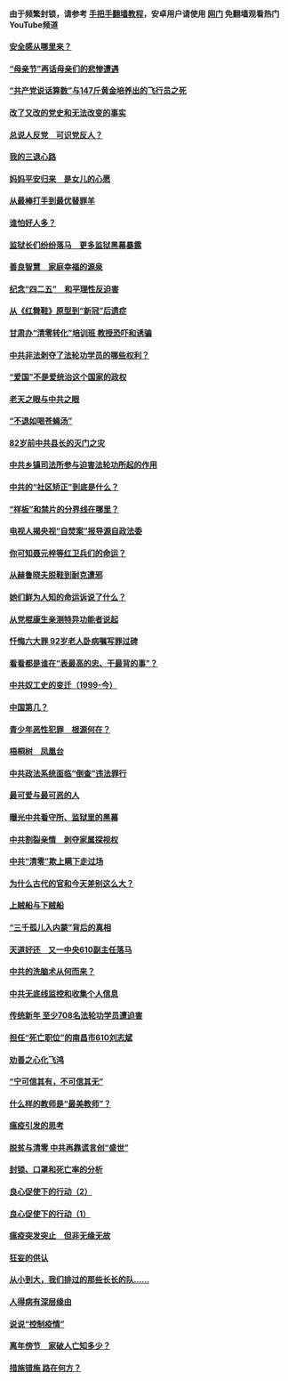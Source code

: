 #### 由于频繁封锁，请参考 [手把手翻墙教程](https://github.com/gfw-breaker/guides/wiki/)，安卓用户请使用 [网门](https://github.com/gfw-breaker/nogfw/blob/master/dl.md?t=05102300) 免翻墙观看热门YouTube频道 

#### [安全感从哪里来？](../pages/19/424336.md?t=05102300) 

#### [“母亲节”再话母亲们的悲惨遭遇](../pages/19/424234.md?t=05102300) 

#### [“共产党说话算数”与147斤黄金培养出的飞行员之死](../pages/19/424115.md?t=05102300) 

#### [改了又改的党史和无法改变的事实](../pages/19/424037.md?t=05102300) 

#### [总说人反党　可识党反人？](../pages/19/423820.md?t=05102300) 

#### [我的三退心路](../pages/19/423876.md?t=05102300) 

#### [妈妈平安归来　是女儿的心愿](../pages/19/423947.md?t=05102300) 

#### [从最棒打手到最优替罪羊](../pages/19/423819.md?t=05102300) 

#### [谁怕好人多？](../pages/19/423774.md?t=05102300) 

#### [监狱长们纷纷落马　更多监狱黑幕暴露](../pages/19/423787.md?t=05102300) 

#### [善良智慧　家庭幸福的源泉](../pages/19/423632.md?t=05102300) 

#### [纪念“四二五”　和平理性反迫害](../pages/19/423660.md?t=05102300) 

#### [从《红舞鞋》原型到“新冠”后遗症](../pages/19/423509.md?t=05102300) 

#### [甘肃办“清零转化”培训班 教授恐吓和诱骗](../pages/19/423498.md?t=05102300) 

#### [中共非法剥夺了法轮功学员的哪些权利？](../pages/19/423392.md?t=05102300) 

#### [“爱国”不是爱统治这个国家的政权](../pages/19/423029.md?t=05102300) 

#### [老天之眼与中共之眼](../pages/19/423378.md?t=05102300) 

#### [“不退如喝苍蝇汤”](../pages/19/423287.md?t=05102300) 

#### [82岁前中共县长的灭门之灾](../pages/19/423055.md?t=05102300) 

#### [中共乡镇司法所参与迫害法轮功所起的作用](../pages/19/423064.md?t=05102300) 

#### [中共的“社区矫正”到底是什么？](../pages/19/422870.md?t=05102300) 

#### [“样板”和禁片的分界线在哪里？](../pages/19/422704.md?t=05102300) 

#### [电视人揭央视“自焚案”报导源自政法委](../pages/19/422770.md?t=05102300) 

#### [你可知聂元梓等红卫兵们的命运？](../pages/19/422848.md?t=05102300) 

#### [从赫鲁晓夫脱鞋到耐克遭邪](../pages/19/422826.md?t=05102300) 

#### [她们鲜为人知的命运诉说了什么？](../pages/19/422754.md?t=05102300) 

#### [从党棍康生亲测特异功能者说起](../pages/19/422657.md?t=05102300) 

#### [忏悔六大罪 92岁老人卧病嘱写罪过碑](../pages/19/422750.md?t=05102300) 

#### [看看都是谁在“表最高的忠、干最背的事”？](../pages/19/422703.md?t=05102300) 

#### [中共奴工史的变迁（1999-今）](../pages/19/422656.md?t=05102300) 

#### [中国第几？](../pages/19/422496.md?t=05102300) 

#### [青少年恶性犯罪　根源何在？](../pages/19/422449.md?t=05102300) 

#### [梧桐树　凤凰台](../pages/19/422442.md?t=05102300) 

#### [中共政法系统面临“倒查”违法罪行](../pages/19/422497.md?t=05102300) 

#### [最可爱与最可恶的人](../pages/19/422448.md?t=05102300) 

#### [曝光中共看守所、监狱里的黑幕](../pages/19/422390.md?t=05102300) 

#### [中共割裂亲情　剥夺家属探视权](../pages/19/422364.md?t=05102300) 

#### [中共“清零”欺上瞒下走过场](../pages/19/422306.md?t=05102300) 

#### [为什么古代的官和今天差别这么大？](../pages/19/422228.md?t=05102300) 

#### [上贼船与下贼船](../pages/19/422276.md?t=05102300) 

#### [“三千孤儿入内蒙”背后的真相](../pages/19/422229.md?t=05102300) 

#### [天道好还　又一中央610副主任落马](../pages/19/422155.md?t=05102300) 

#### [中共的洗脑术从何而来？](../pages/19/422154.md?t=05102300) 

#### [中共无底线监控和收集个人信息](../pages/19/422039.md?t=05102300) 

#### [传统新年 至少708名法轮功学员遭迫害](../pages/19/421946.md?t=05102300) 

#### [担任“死亡职位”的南昌市610刘志斌](../pages/19/421957.md?t=05102300) 

#### [劝善之心化飞鸿](../pages/19/421164.md?t=05102300) 

#### [“宁可信其有，不可信其无”](../pages/19/421691.md?t=05102300) 

#### [什么样的教师是“最美教师”？](../pages/19/421755.md?t=05102300) 

#### [瘟疫引发的思考](../pages/19/421594.md?t=05102300) 

#### [脱贫与清零 中共再靠谎言创“盛世”](../pages/19/421590.md?t=05102300) 

#### [封锁、口罩和死亡率的分析](../pages/19/421495.md?t=05102300) 

#### [良心促使下的行动（2）](../pages/19/421361.md?t=05102300) 

#### [良心促使下的行动（1）](../pages/19/421302.md?t=05102300) 

#### [瘟疫突发突止　但非无缘无故](../pages/19/421281.md?t=05102300) 

#### [狂妄的供认](../pages/19/421199.md?t=05102300) 

#### [从小到大，我们排过的那些长长的队……](../pages/19/421243.md?t=05102300) 

#### [人得病有深层缘由](../pages/19/420864.md?t=05102300) 

#### [说说“控制疫情”](../pages/19/420831.md?t=05102300) 

#### [离年傍节　家破人亡知多少？](../pages/19/420563.md?t=05102300) 

#### [措施错施  路在何方？](../pages/19/420076.md?t=05102300) 

